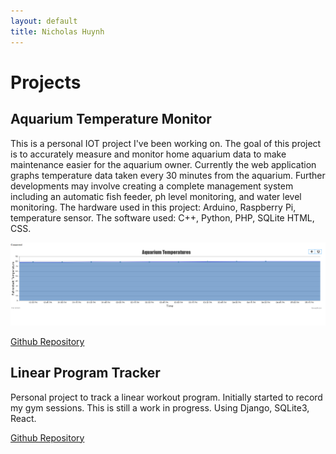 ```yaml
---
layout: default
title: Nicholas Huynh
---
```


# Projects

## Aquarium Temperature Monitor
This is a personal IOT project I've been working on. The goal of this project is to accurately measure and monitor home aquarium data to make maintenance easier for the aquarium owner. Currently the web application graphs temperature data taken every 30 minutes from the aquarium. Further developments may involve creating a complete management system including an automatic fish feeder, ph level monitoring, and water level monitoring. The hardware used in this project: Arduino, Raspberry Pi, temperature sensor. The software used: C++, Python, PHP, SQLite HTML, CSS.

<div style="text-align: center;"><img src="./resources/images/aqua_temps.png" alt="Temperature Graph" style="width:700px; height:auto;"></div>

<a href="{{site.links.github.aquarium}}" target="_blank" rel="noopener noreferrer">Github Repository</a>

## Linear Program Tracker
Personal project to track a linear workout program. Initially started to record my gym sessions.  This is still a work in progress.  Using Django, SQLite3, React.

<a href="{{site.links.github.workout}}" target="_blank" rel="noopener noreferrer">Github Repository</a>